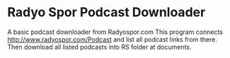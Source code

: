 # Radyo Spor Podcast Downloader
A basic podcast downloader from Radyospor.com
This program connects http://www.radyospor.com/Podcast and list all podcast links from there.
Then download all listed podcasts into RS folder at documents.
